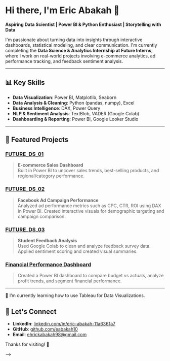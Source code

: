# Hi there, I'm Eric Abakah 👋

**Aspiring Data Scientist | Power BI & Python Enthusiast | Storytelling with Data**

I'm passionate about turning data into insights through interactive dashboards, statistical modeling, and clear communication. I'm currently completing the **Data Science & Analytics Internship at Future Interns**, where I work on real-world projects involving e-commerce analytics, ad performance tracking, and feedback sentiment analysis.

---

## 📊 Key Skills
- **Data Visualization**: Power BI, Matplotlib, Seaborn
- **Data Analysis & Cleaning**: Python (pandas, numpy), Excel
- **Business Intelligence**: DAX, Power Query
- **NLP & Sentiment Analysis**: TextBlob, VADER (Google Colab)
- **Dashboarding & Reporting**: Power BI, Google Looker Studio

---

## 🔹 Featured Projects

### [FUTURE_DS_01](https://github.com/eabakah10/FUTURE_DS_01)
> **E-commerce Sales Dashboard**  
> Built in Power BI to uncover sales trends, best-selling products, and regional/category performance. 

### [FUTURE_DS_02](https://github.com/eabakah10/FUTURE_DS_02)
> **Facebook Ad Campaign Performance**  
> Analyzed ad performance metrics such as CPC, CTR, ROI using DAX in Power BI. Created interactive visuals for demographic targeting and campaign comparison.

### [FUTURE_DS_03](https://github.com/eabakah10/FUTURE_DS_03)
> **Student Feedback Analysis**  
> Used Google Colab to clean and analyze feedback survey data. Applied sentiment scoring and created visual summaries.

### [Financial Performance Dashboard](https://github.com/eabakah10/Financial_Performance_Powerbi_Dashboard)
> Created a Power BI dashboard to compare budget vs actuals, analyze profit trends, and segment financial performance.

---

🌱 I’m currently learning how to use Tableau for Data Visualizations.

## 📢 Let's Connect
- **LinkedIn**: [linkedin.com/in/eric-abakah-11a6361a7](https://www.linkedin.com/in/eric-abakah-11a6361a7)
- **GitHub**: [github.com/eabakah10](https://github.com/eabakah10)
- **Email**: ehrickabakah98@gmail.com

Thanks for visiting! 🚀


-->

